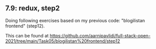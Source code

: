 ## 7.9: redux, step2

Doing following exercises based on my previous code: "blogilistan frontend" (step12).

This can be found at https://github.com/aarnipavlidi/full-stack-open-2021/tree/main/Task05/blogilistan%20frontend/step12
